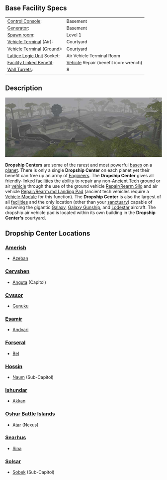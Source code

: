 ## Base Facility Specs

|                                                                       |                                                                 |
| --------------------------------------------------------------------- | --------------------------------------------------------------- |
| [Control Console](../locations/Control_Console.md):                                | Basement                                                        |
| [Generator](../items/Generator.md):                                   | Basement                                                        |
| [Spawn room](Spawn_Room.md):                                          | Level 1                                                         |
| [Vehicle Terminal](../locations/Vehicle_Terminal.md) (Air):                        | Courtyard                                                       |
| [Vehicle Terminal](../locations/Vehicle_Terminal.md) (Ground):                     | Courtyard                                                       |
| [Lattice Logic Unit](../terminology/Lattice_Logic_Unit.md) Socket:    | Air Vehicle Terminal Room                                       |
| [Facility Linked Benefit](../terminology/Facility_Linked_Benefit.md): | [Vehicle](../vehicles/Vehicle.md) Repair (benefit icon: wrench) |
| [Wall Turrets](../items/Phalanx.md):                                  | 8                                                               |
|                                                                       |                                                                 |

## Description

![](../images/Dropship.jpg "Dropship.jpg")

**Dropship Centers** are some of the rarest and most powerful
[bases](Facilities.md) on a [planet](Planet.md). There is only a single
**Dropship Center** on each planet yet their benefit can free up an army of
[Engineers](../certifications/Engineering.md). The **Dropship Center** gives all
friendly-linked [facilities](Facilities.md) the ability to repair any
non-[Ancient Tech](../terminology/Ancient_Technology.md) ground or air
[vehicle](category:_Vehicles.md) through the use of the ground vehicle
[Repair/Rearm Silo](../items/Repair_Rearm_Silo.md) and air vehicle
[Repair/Rearm.md Landing Pad](../items/Landing_Pad.md) (ancient tech vehicles
require a [Vehicle Module](../etc/Vehicle_Module.md) for this function). The
**Dropship Center** is also the largest of all [facilities](Facilities.md) and
the only location (other than your [sanctuary](../locations/Sanctuary.md)) capable of
spawning the gigantic [Galaxy](../vehicles/Galaxy.md),
[Galaxy Gunship](../vehicles/Galaxy_Gunship.md), and
[Lodestar](../vehicles/Lodestar.md) aircraft. The dropship air vehicle pad is
located within its own building in the **Dropship Center's** courtyard.

## Dropship Center Locations

### [Amerish](Amerish.md)

- [Azeban](../facilities/Azeban.md)

### [Ceryshen](Ceryshen.md)

- [Anguta](../facilities/Anguta.md) (Capitol)

### [Cyssor](Cyssor.md)

- [Gunuku](../facilities/Gunuku.md)

### [Esamir](Esamir.md)

- [Andvari](../facilities/Andvari.md)

### [Forseral](Forseral.md)

- [Bel](../facilities/Bel.md)

### [Hossin](Hossin.md)

- [Naum](../facilities/Naum.md) (Sub-Capitol)

### [Ishundar](Ishundar.md)

- [Akkan](../facilities/Akkan.md)

### [Oshur Battle Islands](Oshur.md)

- [Atar](../facilities/Atar.md) (Nexus)

### [Searhus](Searhus.md)

- [Sina](../facilities/Sina.md)

### [Solsar](Solsar.md)

- [Sobek](../facilities/Sobek.md) (Sub-Capitol)

<!--[Category:Locations](Category:Locations.md)-->

